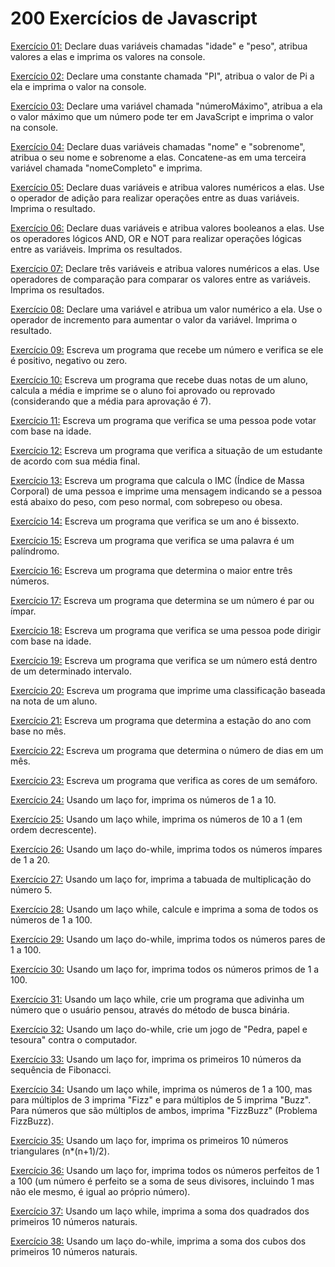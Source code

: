 # 200 Exercícios de Javascript

[Exercício 01:](exercicio01.js) Declare duas variáveis chamadas "idade" e "peso", atribua valores a elas e imprima os valores na console.

[Exercício 02:](exercicio02.js) Declare uma constante chamada "PI", atribua o valor de Pi a ela e imprima o valor na console.

[Exercício 03:](exercicio03.js) Declare uma variável chamada "númeroMáximo", atribua a ela o valor máximo que um número pode ter em JavaScript e imprima o valor na console.

[Exercício 04:](exercicio04.js) Declare duas variáveis chamadas "nome" e "sobrenome", atribua o seu nome e sobrenome a elas. Concatene-as em uma terceira variável chamada "nomeCompleto" e imprima.

[Exercício 05:](exercicio05.js) Declare duas variáveis e atribua valores numéricos a elas. Use o operador de adição para realizar operações entre as duas variáveis. Imprima o resultado.

[Exercício 06:](exercicio06.js) Declare duas variáveis e atribua valores booleanos a elas. Use os operadores lógicos AND, OR e NOT para realizar operações lógicas entre as variáveis. Imprima os resultados.

[Exercício 07:](exercicio07.js) Declare três variáveis e atribua valores numéricos a elas. Use operadores de comparação para comparar os valores entre as variáveis. Imprima os resultados.

[Exercício 08:](exercicio08.js) Declare uma variável e atribua um valor numérico a ela. Use o operador de incremento para aumentar o valor da variável. Imprima o resultado.

[Exercício 09:](exercicio09.js) Escreva um programa que recebe um número e verifica se ele é positivo, negativo ou zero.

[Exercício 10:](exercicio10.js) Escreva um programa que recebe duas notas de um aluno, calcula a média e imprime se o aluno foi aprovado ou reprovado (considerando que a média para aprovação é 7).

[Exercício 11:](exercicio11.js) Escreva um programa que verifica se uma pessoa pode votar com base na idade.

[Exercício 12:](exercicio12.js) Escreva um programa que verifica a situação de um estudante de acordo com sua média final.

[Exercício 13:](exercicio13.js) Escreva um programa que calcula o IMC (Índice de Massa Corporal) de uma pessoa e imprime uma mensagem indicando se a pessoa está abaixo do peso, com peso normal, com sobrepeso ou obesa.

[Exercício 14:](exercicio14.js) Escreva um programa que verifica se um ano é bissexto.

[Exercício 15:](exercicio15.js) Escreva um programa que verifica se uma palavra é um palíndromo.

[Exercício 16:](exercicio16.js) Escreva um programa que determina o maior entre três números.

[Exercício 17:](exercicio17.js) Escreva um programa que determina se um número é par ou ímpar.

[Exercício 18:](exercicio18.js) Escreva um programa que verifica se uma pessoa pode dirigir com base na idade.

[Exercício 19:](exercicio19.js) Escreva um programa que verifica se um número está dentro de um determinado intervalo.

[Exercício 20:](exercicio20.js) Escreva um programa que imprime uma classificação baseada na nota de um aluno.

[Exercício 21:](exercicio21.js) Escreva um programa que determina a estação do ano com base no mês.

[Exercício 22:](exercicio22.js) Escreva um programa que determina o número de dias em um mês.

[Exercício 23:](exercicio23.js) Escreva um programa que verifica as cores de um semáforo.

[Exercício 24:](exercicio24.js) Usando um laço for, imprima os números de 1 a 10.

[Exercício 25:](exercicio25.js) Usando um laço while, imprima os números de 10 a 1 (em ordem decrescente).

[Exercício 26:](exercicio26.js) Usando um laço do-while, imprima todos os números ímpares de 1 a 20.

[Exercício 27:](exercicio27.js) Usando um laço for, imprima a tabuada de multiplicação do número 5.

[Exercício 28:](exercicio28.js) Usando um laço while, calcule e imprima a soma de todos os números de 1 a 100.

[Exercício 29:](exercicio29.js) Usando um laço do-while, imprima todos os números pares de 1 a 100.

[Exercício 30:](exercicio30.js) Usando um laço for, imprima todos os números primos de 1 a 100.

[Exercício 31:](exercicio31.js) Usando um laço while, crie um programa que adivinha um número que o usuário pensou, através do método de busca binária.

[Exercício 32:](exercicio32.js) Usando um laço do-while, crie um jogo de "Pedra, papel e tesoura" contra o computador.

[Exercício 33:](exercicio33.js) Usando um laço for, imprima os primeiros 10 números da sequência de Fibonacci.

[Exercício 34:](exercicio34.js) Usando um laço while, imprima os números de 1 a 100, mas para múltiplos de 3 imprima "Fizz" e para múltiplos de 5 imprima "Buzz". Para números que são múltiplos de ambos, imprima "FizzBuzz" (Problema FizzBuzz).

[Exercício 35:](exercicio35.js) Usando um laço for, imprima os primeiros 10 números triangulares (n\*(n+1)/2).

[Exercício 36:](exercicio36.js) Usando um laço for, imprima todos os números perfeitos de 1 a 100 (um número é perfeito se a soma de seus divisores, incluindo 1 mas não ele mesmo, é igual ao próprio número).

[Exercício 37:](exercicio37.js) Usando um laço while, imprima a soma dos quadrados dos primeiros 10 números naturais.

[Exercício 38:](exercicio38.js) Usando um laço do-while, imprima a soma dos cubos dos primeiros 10 números naturais.
